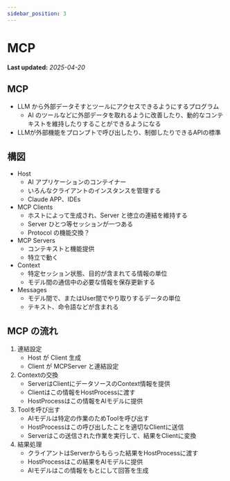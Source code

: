 ```yaml
---
sidebar_position: 3
---
```


# MCP

**Last updated:** _2025-04-20_

## MCP

- LLM から外部データそすとツールにアクセスできるようにするプログラム
  - AI のツールなどに外部データを取れるように改善したり、動的なコンテキストを維持したりすることができるようになる
- LLMが外部機能をプロンプトで呼び出したり、制御したりできるAPIの標準
## 構図

- Host
  - AI アプリケーションのコンテイナー
  - いろんなクライアントのインスタンスを管理する
  - Claude APP、IDEs
- MCP Clients
  - ホストによって生成され、Server と徳立の連結を維持する
  - Server ひとつ等セッションが一つある
  - Protocol の機能交換？
- MCP Servers
  - コンテキストと機能提供
  - 特立で動く
- Context
  - 特定セッション状態、目的が含まれてる情報の単位
  - モデル間の通信中の必要な情報を保存更新する
- Messages
  - モデル間で、またはUser間でやり取りするデータの単位
  - テキスト、命令語などが含まれる

## MCP の流れ
1. 連結設定
   - Host が Client 生成
   - Client が MCPServer と連結設定
2. Contextの交換
   - ServerはClientにデータソースのContext情報を提供
   - Clientはこの情報をHostProcessに渡す
   - HostProcessはこの情報をAIモデルに提供
3. Toolを呼び出す
   - AIモデルは特定の作業のためToolを呼び出す
   - HostProcessはこの呼び出したことを適切なClientに送信
   - Serverはこの送信された作業を実行して、結果をClientに変換
4. 結果処理
   - クライアントはServerからもらった結果をHostProcessに渡す
   - HostProcessはこの結果をAIモデルに提供
   - AIモデルはこの情報をもとにして回答を生成
